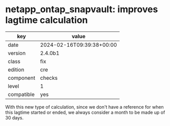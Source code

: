 [//]: # (werk v2)
# netapp_ontap_snapvault: improves lagtime calculation

key        | value
---------- | ---
date       | 2024-02-16T09:39:38+00:00
version    | 2.4.0b1
class      | fix
edition    | cre
component  | checks
level      | 1
compatible | yes

With this new type of calculation, since we don't have a reference for when this lagtime started or ended,
we always consider a month to be made up of 30 days.
